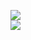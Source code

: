 [![](https://img.shields.io/badge/Made%20With-Github%20Spray-lightgrey.svg?style=for-the-badge&logo=github)](https://github.com/Annihil/github-spray#29159)  
[![](https://i.imgur.com/2DrTn0Z.gif)](https://github.com/Annihil/github-spray)